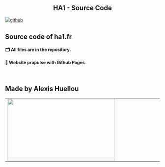 ## <h2 align="center">HA1 - Source Code</h2>  


<a href="https://github.com/Alxis99" target="_blank" align="center">
<img src=https://img.shields.io/badge/github-%2324292e.svg?&style=for-the-badge&logo=github&logoColor=white alt=github style="margin-bottom: 5px;" />
</a>


## Source code of ha1.fr
#### 🗂 All files are in the repository.
#### 🚀 Website propulse with Github Pages.

<br/>  


## Made by Alexis Huellou
<table align="center"><tr><td valign="top" width="50%" align="center">
<img src="ttps://giphy.com/gifs/JIX9t2j0ZTN9S" align="left" height="200" width="350" />
</td></table>  